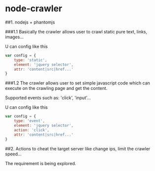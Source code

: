 # node-crawler

##1. nodejs + phantomjs 

###1.1 Basically the crawler allows user to crawl static pure text, links, images...

U can config like this

```javascript
var config = {
	type: 'static',
	element: 'jquery selector',
	attr: 'content|src|href...'
}
```

###1.2 The crawler allows user to set simple javascript code which can execute on the crawling page and get the content.

Supported events such as: 'click', 'input'...

U can config like this

```javascript
var config = {
	type: 'event',
	element: 'jquery selector',
	action: 'click',
	attr: 'content|src|href...'
}
```

##2. Actions to cheat the target server like change ips, limit the crawler speed...

The requirement is being explored.